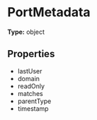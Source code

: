 # PortMetadata


**Type:** object

## Properties
* lastUser
* domain
* readOnly
* matches
* parentType
* timestamp
